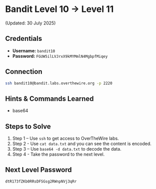 # Bandit Level 10 → Level 11
(Updated: 30 July 2025)

## Credentials
- **Username:** `bandit10`
- **Password:** `FGUW5ilLVJrxX9kMYMmlN4MgbpfMiqey`

## Connection
```bash
ssh bandit10@bandit.labs.overthewire.org -p 2220
```

## Hints & Commands Learned
- base64

## Steps to Solve
1. Step 1 – Use `ssh` to get access to OverTheWire labs.
2. Step 2 - Use `cat data.txt` and you can see the content is encoded.
3. Step 3 – Use `base64 -d data.txt` to decode the data. 
4. Step 4 - Take the password to the next level.

## Next Level Password
`dtR173fZKb0RRsDFSGsg2RWnpNVj3qRr`
